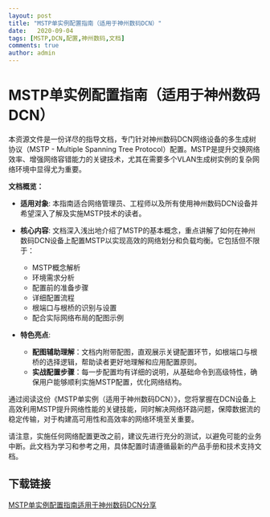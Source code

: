 ```yaml
---
layout: post
title: "MSTP单实例配置指南（适用于神州数码DCN）"
date:   2020-09-04
tags: [MSTP,DCN,配置,神州数码,文档]
comments: true
author: admin
---
```

# MSTP单实例配置指南（适用于神州数码DCN）

本资源文件是一份详尽的指导文档，专门针对神州数码DCN网络设备的多生成树协议（MSTP - Multiple Spanning Tree Protocol）配置。MSTP是提升交换网络效率、增强网络容错能力的关键技术，尤其在需要多个VLAN生成树实例的复杂网络环境中显得尤为重要。

**文档概览：**
- **适用对象**: 本指南适合网络管理员、工程师以及所有使用神州数码DCN设备并希望深入了解及实施MSTP技术的读者。
  
- **核心内容**: 文档深入浅出地介绍了MSTP的基本概念，重点讲解了如何在神州数码DCN设备上配置MSTP以实现高效的网络划分和负载均衡。它包括但不限于：
    - MSTP概念解析
    - 环境需求分析
    - 配置前的准备步骤
    - 详细配置流程
    - 根端口与根桥的识别与设置
    - 配合实际网络布局的配图示例

- **特色亮点**:
    - **配图辅助理解**：文档内附带配图，直观展示关键配置环节，如根端口与根桥的选择逻辑，帮助读者更好地理解和应用配置原则。
    - **实战配置步骤**：每一步配置均有详细的说明，从基础命令到高级特性，确保用户能够顺利实施MSTP配置，优化网络结构。

通过阅读这份《MSTP单实例（适用于神州数码DCN）》，您将掌握在DCN设备上高效利用MSTP提升网络性能的关键技能，同时解决网络环路问题，保障数据流的稳定传输，对于构建高可用性和高效率的网络环境至关重要。

请注意，实施任何网络配置更改之前，建议先进行充分的测试，以避免可能的业务中断。此文档为学习和参考之用，具体配置时请遵循最新的产品手册和技术支持文档。

## 下载链接

[MSTP单实例配置指南适用于神州数码DCN分享](https://pan.quark.cn/s/dab50266aad5)